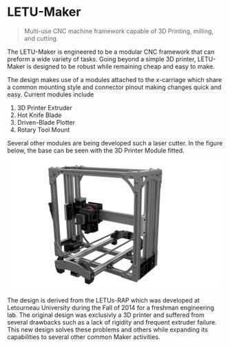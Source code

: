 # LETU-Maker
> Multi-use CNC machine framework capable of 3D Printing, milling, and cutting.

The LETU-Maker is engineered to be a modular CNC framework that can preform a wide variety of tasks. Going beyond a simple 3D printer, LETU-Maker is designed to be robust while remaining cheap and easy to make.

The design makes use of a modules attached to the x-carriage which share a common mounting style and connector pinout making changes quick and easy. Current modules include
1. 3D Printer Extruder
2. Hot Knife Blade
3. Driven-Blade Plotter
4. Rotary Tool Mount

Several other modules are being developed such a laser cutter. In the figure below, the base can be seen with the 3D Printer Module fitted.

![](https://github.com/hallboyone/LETU-Maker/blob/master/CAD/Autodesk%20Inventor/Base_3001-5999/Assemblies/LETU-Maker_w_Print_Module.png)

The design is derived from the LETUs-RAP which was developed at Letourneau University during the Fall of 2014 for a freshman engineering lab. The original design was exclusivly a 3D printer and suffered from several drawbacks such as a lack of rigidity and frequent extruder failure. This new design solves these problems and others while expanding its capabilities to several other common Maker activities.
